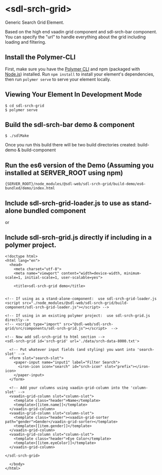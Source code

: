 # \<sdl-srch-grid\>

Generic Search Grid Element.  

Based on the high end vaadin grid component and sdl-srch-bar component.  You can specify the "url" to handle everything about the grid including loading and filtering.   

## Install the Polymer-CLI

First, make sure you have the [Polymer CLI](https://www.npmjs.com/package/polymer-cli) and npm (packaged with [Node.js](https://nodejs.org)) installed. Run `npm install` to install your element's dependencies, then run `polymer serve` to serve your element locally.

## Viewing Your Element In Development Mode

```
$ cd sdl-srch-grid
$ polymer serve
```

## Build the sdl-srch-bar demo & component
```
$ ./sdlMake 
```

Once you run this build there will be two build directories created:  build-demo & build-component


##  Run the es6 version of the Demo (Assuming you installed at SERVER_ROOT using npm)
```
{SERVER_ROOT}/node_modules/@sdl-web/sdl-srch-grid/build-demo/es6-bundled/demo/index.html
```

##  Include sdl-srch-grid-loader.js to use as stand-alone bundled component 
or 
##  Include sdl-srch-grid.js directly if including in a polymer project. 
```
<!doctype html>
<html lang="en">
  <head>
    <meta charset="utf-8">
    <meta name="viewport" content="width=device-width, minimum-scale=1, initial-scale=1, user-scalable=yes">

    <title>sdl-srch-grid demo</title>


<!-- If using as a stand-alone-component:  use sdl-srch-grid-loader.js
<script src="./node_modules/@sdl-web/sdl-srch-grid/build-component/sdl-srch-grid-loader.js"></script> -->

<!-- If using in an existing polymer project:  use sdl-srch-grid.js directly-->
<!-- <script type="import" src="@sdl-web/sdl-srch-grid/src/components/sdl-srch-grid.js"></script>  -->

<!-- Now add sdl-srch-grid to html section -->
<sdl-srch-grid id='srch-grid' url='./data/srch-data-8000.txt'>  

  <!-- Put whatever input fields (and styling) you want into 'search-slot' -->
  <form slot="search-slot">
    <paper-input name="input1" label="Filter Search">
      <iron-icon icon="search" id="srch-icon" slot="prefix"></iron-icon>
    </paper-input>
  </form>

  <!-- Add your columns using vaadin-grid-column into the 'column-slot' -->
  <vaadin-grid-column slot="column-slot">
    <template class="header">Name</template>
    <template>[[item.name]]</template>
  </vaadin-grid-column>
  <vaadin-grid-column slot="column-slot">
    <template class="header"><vaadin-grid-sorter path="gender">Gender</vaadin-grid-sorter></template>
    <template>[[item.gender]]</template>
  </vaadin-grid-column>
  <vaadin-grid-column slot="column-slot">
    <template class="header">Eye Color</template>
    <template>[[item.eyeColor]]</template>
  </vaadin-grid-column>     

</sdl-srch-grid>

  </body>
</html>

```
